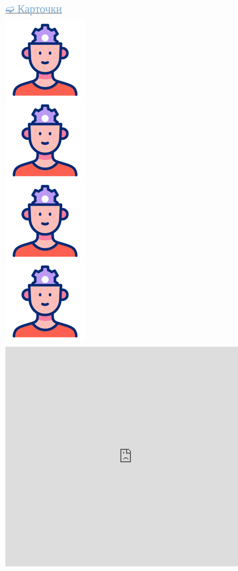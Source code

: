 
[<span style="color: #81AAD1; font-family: Corbel Light;font-size: 250%">➫ Карточки</span>](1_Allergy-1.md)<br/>

<img src="./critical-thinking.gif" alt="drawing" width="250"/>&emsp;&emsp;<img src="./critical-thinking.gif" alt="drawing" width="250"/><br/>
<img src="./critical-thinking.gif" alt="drawing" width="250"/>&emsp;&emsp;<img src="./critical-thinking.gif" alt="drawing" width="250"/><br/>





<iframe allow="fullscreen; autoplay;" allowfullscreen width="795" height="690" frameborder="0" src="https://www.educaplay.com/game/20652877-learning_resource.html"></iframe>
